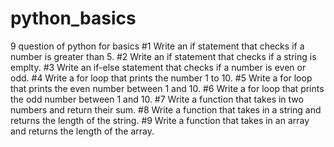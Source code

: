 # python_basics

9 question of python for basics
#1 Write an if statement that checks if a number is greater than 5.
#2 Write an if statement that checks if a string is emplty.
#3 Write an if-else statement that checks if a number is even or odd.
#4 Write a for loop that prints the number 1 to 10.
#5 Write a for loop that prints the even number between 1 and 10.
#6 Write a for loop that prints the odd number between 1 and 10.
#7 Write a function that takes in two numbers and return their sum.
#8 Write a function that takes in a string and returns the length of the string.
#9 Write a function that takes in an array and returns the length of the array.

